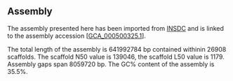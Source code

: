 **Assembly**
--------

The assembly presented here has been imported from [INSDC](http://www.insdc.org) and is linked to the assembly accession [[GCA_000500325.1](http://www.ebi.ac.uk/ena/data/view/GCA_000500325.1)].

The total length of the assembly is 641992784 bp contained withinin 26908 scaffolds.
The scaffold N50 value is 139046, the scaffold L50 value is 1179.
Assembly gaps span 8059720 bp. The GC% content of the assembly is 35.5%.
